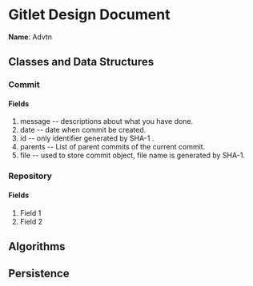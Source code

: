 # Gitlet Design Document

**Name**: Advtn

## Classes and Data Structures

### Commit

#### Fields

1. message -- descriptions about what you have done.
2. date -- date when commit be created.
3. id -- only identifier generated by SHA-1  .
4. parents -- List of parent commits of the current commit.
5. file -- used to store commit object, file name is generated by SHA-1.


### Repository

#### Fields

1. Field 1
2. Field 2


## Algorithms

## Persistence

